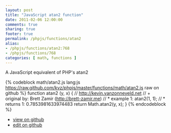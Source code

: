 ```yaml
---
layout: post
title: "JavaScript atan2 function"
date: 2011-02-06 12:00:00
comments: true
sharing: true
footer: true
permalink: /phpjs/functions/atan2
alias:
- /phpjs/functions/atan2:768
- /phpjs/functions/768
categories: [ math, functions ]
---
```

A JavaScript equivalent of PHP's atan2
<!-- more -->
{% codeblock math/atan2.js lang:js https://raw.github.com/kvz/phpjs/master/functions/math/atan2.js raw on github %}
function atan2 (y, x) {
    // http://kevin.vanzonneveld.net
    // +   original by: Brett Zamir (http://brett-zamir.me)
    // *     example 1: atan2(1, 1);
    // *     returns 1: 0.7853981633974483
    return Math.atan2(y, x);
}
{% endcodeblock %}
<ul>
 <li><a href="https://github.com/kvz/phpjs/blob/master/functions/math/atan2.js">view on github</a></li>
 <li><a href="https://github.com/kvz/phpjs/edit/master/functions/math/atan2.js">edit on github</a></li>
</ul>
